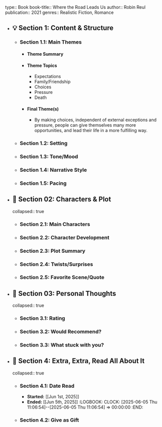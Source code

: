 type:: Book
book-title:: Where the Road Leads Us
author:: Robin Reul
publication:: 2021
genres:: Realistic Fiction, Romance

- ## 💡 Section 1: Content & Structure
	- ### **Section 1.1:** Main Themes
		- #### Theme Summary
		- #### Theme Topics
			- Expectations
			- Family/Friendship
			- Choices
			- Pressure
			- Death
		- #### Final Theme(s)
			- By making choices, independent of external exceptions and pressure, people can give themselves many more opportunities, and lead their life in a more fulfilling way.
	- ### **Section 1.2:** Setting
	- ### **Section 1.3:** Tone/Mood
	- ### **Section 1.4:** Narrative Style
	- ### **Section 1.5:** Pacing
- ## 🧠 Section 02: Characters & Plot
  collapsed:: true
	- ### **Section 2.1:** Main Characters
	- ### **Section 2.2:** Character Development
	- ### **Section 2.3:** Plot Summary
	- ### **Section 2.4:** Twists/Surprises
	- ### **Section 2.5:** Favorite Scene/Quote
- ## 💭 Section 03: Personal Thoughts
  collapsed:: true
	- ###  **Section 3.1:** Rating
	- ### **Section 3.2:** Would Recommend?
	- ### **Section 3.3:** What stuck with you?
- ## 📰 Section 4: Extra, Extra, Read All About It
  collapsed:: true
	- ### **Section 4.1:** Date Read
		- **Started:** [[Jun 1st, 2025]]
		- **Ended:** [[Jun 5th, 2025]]
		  :LOGBOOK:
		  CLOCK: [2025-06-05 Thu 11:06:54]--[2025-06-05 Thu 11:06:54] =>  00:00:00
		  :END:
	- ### **Section 4.2:** Give as Gift